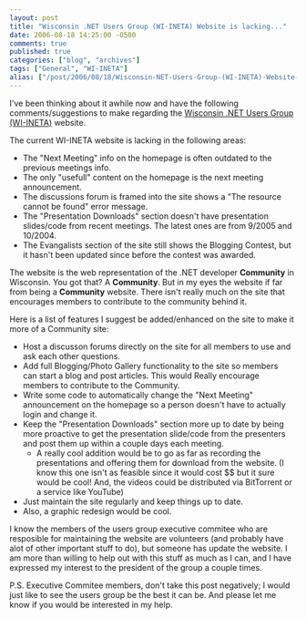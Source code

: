 ```yaml
---
layout: post
title: "Wisconsin .NET Users Group (WI-INETA) Website is lacking..."
date: 2006-08-18 14:25:00 -0500
comments: true
published: true
categories: ["blog", "archives"]
tags: ["General", "WI-INETA"]
alias: ["/post/2006/08/18/Wisconsin-NET-Users-Group-(WI-INETA)-Website-is-lacking", "/post/2006/08/18/wisconsin-net-users-group-(wi-ineta)-website-is-lacking"]
---
```

<!-- more -->
<p>
I&#39;ve been thinking about it awhile now and have the following comments/suggestions to make regarding the <a href="http://wi-ineta.org/">Wisconsin .NET Users Group (WI-INETA)</a> website.
</p>
<p>
The current&nbsp;WI-INETA website is lacking in the following areas:
</p>
<ul>
	<li>The &quot;Next Meeting&quot; info on the homepage is often outdated to the previous meetings info. </li>
	<li>The only &quot;usefull&quot; content on the homepage is the next meeting announcement. </li>
	<li>The discussions forum is framed into the site&nbsp;shows a &quot;The resource cannot be found&quot; error message. </li>
	<li>The &quot;Presentation Downloads&quot; section doesn&#39;t have presentation slides/code from recent meetings. The latest ones are from 9/2005 and 10/2004. </li>
	<li>The Evangalists section of the site still shows the Blogging Contest, but it hasn&#39;t been updated since before the contest was awarded.</li>
</ul>
<p>
The website is the web representation of the .NET developer <strong>Community</strong> in Wisconsin. You got that? A <strong>Community</strong>. But in my eyes the website if far from being a <strong>Community</strong> website. There isn&#39;t really much on the site that encourages members to contribute to the community behind it.
</p>
<p>
Here is a list of features I suggest be added/enhanced on the site to make it more of&nbsp;a Community site:
</p>
<ul>
	<li>Host a discusson forums directly on the site for all members to use and ask each other questions. </li>
	<li>Add full Blogging/Photo Gallery functionality to the site so members can&nbsp;start a&nbsp;blog and post articles. This would Really encourage members to contribute to the Community. </li>
	<li>Write some code to automatically change the &quot;Next Meeting&quot; announcement on the homepage so a person doesn&#39;t have to actually login and change it. </li>
	<li>Keep&nbsp;the &quot;Presentation Downloads&quot; section more up to date by being more proactive to get the presentation slide/code from the presenters and post them up within a couple days each meeting. 
	<ul>
		<li>A really cool addition would be to&nbsp;go as far as recording the presentations and offering them for download from the website. (I know this one isn&#39;t as feasible since it would cost $$ but it sure would be cool! And, the videos could be distributed via BitTorrent or a service like YouTube)</li>
	</ul>
	</li>
	<li>Just maintain the site regularly and keep things up to date. </li>
	<li>Also, a graphic redesign would be cool.</li>
</ul>
<p>
I know the members of the users group executive commitee who are resposible for maintaining the website are volunteers (and probably have alot of other important stuff to do), but someone has update the website. I am more than willing to help out with this stuff as much as I can, and I have expressed my interest to the president of the group a couple times.
</p>
<p>
P.S.&nbsp;Executive Commitee members, don&#39;t take this post negatively; I would just like to see the users group be the best it can be. And please let me know if you would be interested in my help.
</p>

